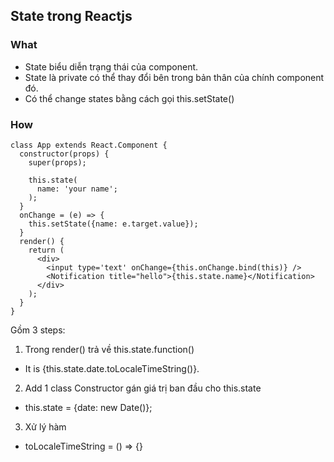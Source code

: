 ## State trong Reactjs

### What
- State biểu diễn trạng thái của component.
- State là private có thể thay đổi bên trong bản thân của chính component đó. 
- Có thể change states bằng cách gọi this.setState()

### How

```
class App extends React.Component {
  constructor(props) {
    super(props);
    
    this.state(
      name: 'your name';
    );
  }
  onChange = (e) => {
    this.setState({name: e.target.value});
  }
  render() {
    return (
      <div>
        <input type='text' onChange={this.onChange.bind(this)} />
        <Notification title="hello">{this.state.name}</Notification>
      </div>
    );
  }
}
```
Gồm 3 steps:
1. Trong render() trả về this.state.function()
  - It is {this.state.date.toLocaleTimeString()}.
2. Add 1 class Constructor gán giá trị ban đầu cho this.state
  - this.state = {date: new Date()};
3. Xử lý hàm 
  - toLocaleTimeString = () => {}


